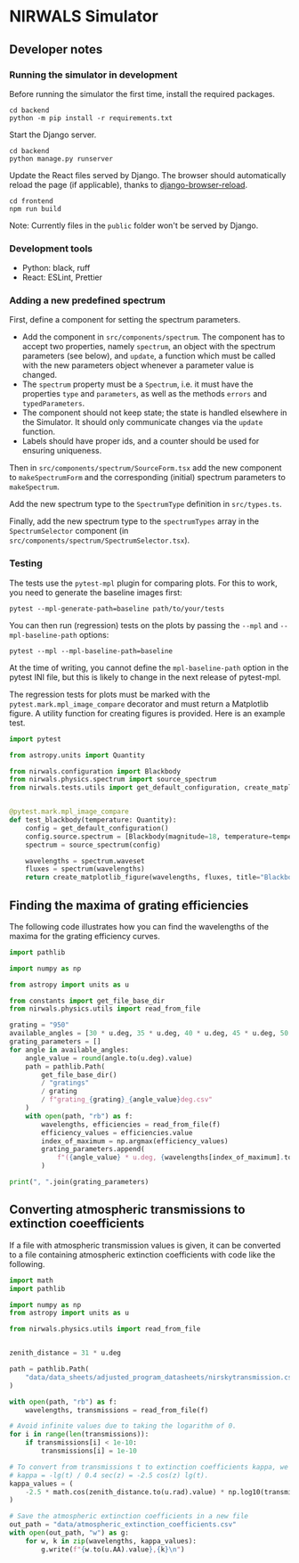 # NIRWALS Simulator

## Developer notes

### Running the simulator in development

Before running the simulator the first time, install the required packages.

```shell
cd backend
python -m pip install -r requirements.txt
```

Start the Django server.

```shell
cd backend
python manage.py runserver
```

Update the React files served by Django. The browser should automatically reload the page (if applicable), thanks to [django-browser-reload](https://github.com/adamchainz/django-browser-reload).

```shell
cd frontend
npm run build
```

Note: Currently files in the `public` folder won't be served by Django.

### Development tools

* Python: black, ruff
* React: ESLint, Prettier

### Adding a new predefined spectrum

First, define a component for setting the spectrum parameters.

* Add the component in `src/components/spectrum`. The component has to accept two properties, namely `spectrum`, an object with the spectrum parameters (see below), and `update`, a function which must be called with the new parameters object whenever a parameter value is changed.
* The `spectrum` property must be a `Spectrum`, i.e. it must have the properties `type` and `parameters`, as well as the methods `errors` and `typedParameters`.
* The component should not keep state; the state is handled elsewhere in the Simulator. It should only communicate changes via the `update` function.
* Labels should have proper ids, and a counter should be used for ensuring uniqueness. 

Then in `src/components/spectrum/SourceForm.tsx` add the new component to `makeSpectrumForm` and the corresponding (initial) spectrum parameters to `makeSpectrum`.

Add the new spectrum type to the `SpectrumType` definition in `src/types.ts`.

Finally, add the new spectrum type to the `spectrumTypes` array in the `SpectrumSelector` component (in `src/components/spectrum/SpectrumSelector.tsx`).

### Testing

The tests use the `pytest-mpl` plugin for comparing plots. For this to work, you need to generate the baseline images first:

```shell
pytest --mpl-generate-path=baseline path/to/your/tests
```

You can then run (regression) tests on the plots by passing the `--mpl` and `--mpl-baseline-path` options:

```shell
pytest --mpl --mpl-baseline-path=baseline
```

At the time of writing, you cannot define the `mpl-baseline-path` option in the pytest INI file, but this is likely to change in the next release of pytest-mpl.

The regression tests for plots must be marked with the `pytest.mark.mpl_image_compare` decorator and must return a Matplotlib figure. A utility function for creating figures is provided. Here is an example test.

```python
import pytest

from astropy.units import Quantity

from nirwals.configuration import Blackbody
from nirwals.physics.spectrum import source_spectrum
from nirwals.tests.utils import get_default_configuration, create_matplotlib_figure


@pytest.mark.mpl_image_compare
def test_blackbody(temperature: Quantity):
    config = get_default_configuration()
    config.source.spectrum = [Blackbody(magnitude=18, temperature=temperature)]
    spectrum = source_spectrum(config)

    wavelengths = spectrum.waveset
    fluxes = spectrum(wavelengths)
    return create_matplotlib_figure(wavelengths, fluxes, title="Blackbody")
```

## Finding the maxima of grating efficiencies

The following code illustrates how you can find the wavelengths of the maxima for the
grating efficiency curves.

```python
import pathlib

import numpy as np

from astropy import units as u

from constants import get_file_base_dir
from nirwals.physics.utils import read_from_file

grating = "950"
available_angles = [30 * u.deg, 35 * u.deg, 40 * u.deg, 45 * u.deg, 50 * u.deg]
grating_parameters = []
for angle in available_angles:
    angle_value = round(angle.to(u.deg).value)
    path = pathlib.Path(
        get_file_base_dir()
        / "gratings"
        / grating
        / f"grating_{grating}_{angle_value}deg.csv"
    )
    with open(path, "rb") as f:
        wavelengths, efficiencies = read_from_file(f)
        efficiency_values = efficiencies.value
        index_of_maximum = np.argmax(efficiency_values)
        grating_parameters.append(
            f"({angle_value} * u.deg, {wavelengths[index_of_maximum].to(u.AA).value} * u.AA)"
        )

print(", ".join(grating_parameters)
```

## Converting atmospheric transmissions to extinction coeefficients

If a file with atmospheric transmission values is given, it can be converted to a file
containing atmospheric extinction coefficients with code like the following.

```python
import math
import pathlib

import numpy as np
from astropy import units as u

from nirwals.physics.utils import read_from_file


zenith_distance = 31 * u.deg

path = pathlib.Path(
    "data/data_sheets/adjusted_program_datasheets/nirskytransmission.csv"
)

with open(path, "rb") as f:
    wavelengths, transmissions = read_from_file(f)

# Avoid infinite values due to taking the logarithm of 0.
for i in range(len(transmissions)):
    if transmissions[i] < 1e-10:
        transmissions[i] = 1e-10

# To convert from transmissions t to extinction coefficients kappa, we note that
# kappa = -lg(t) / 0.4 sec(z) = -2.5 cos(z) lg(t).
kappa_values = (
    -2.5 * math.cos(zenith_distance.to(u.rad).value) * np.log10(transmissions)
)

# Save the atmospheric extinction coefficients in a new file
out_path = "data/atmospheric_extinction_coefficients.csv"
with open(out_path, "w") as g:
    for w, k in zip(wavelengths, kappa_values):
        g.write(f"{w.to(u.AA).value},{k}\n")
```

